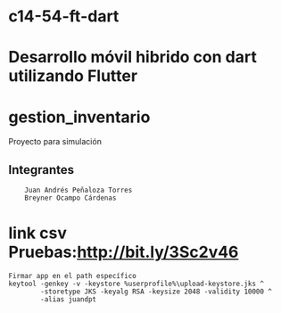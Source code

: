 
# c14-54-ft-dart
Desarrollo móvil hibrido con dart utilizando Flutter 
=======
# gestion_inventario

 Proyecto para simulación

 ## Integrantes
```
    Juan Andrés Peñaloza Torres
    Breyner Ocampo Cárdenas

```
# link csv Pruebas:http://bit.ly/3Sc2v46
```
Firmar app en el path específico
keytool -genkey -v -keystore %userprofile%\upload-keystore.jks ^
        -storetype JKS -keyalg RSA -keysize 2048 -validity 10000 ^
        -alias juandpt

```

